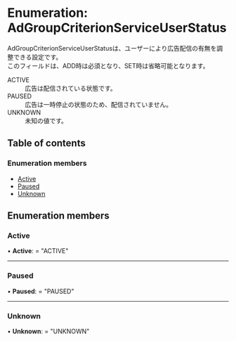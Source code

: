 # Enumeration: AdGroupCriterionServiceUserStatus


<div lang=\"ja\">AdGroupCriterionServiceUserStatusは、ユーザーにより広告配信の有無を調整できる設定です。<br> このフィールドは、ADD時は必須となり、SET時は省略可能となります。</div>  <dl class=term>   <dt class=\"term__item\">ACTIVE</dt>   <dd class=\"term__desc\"><span lang=\"ja\">広告は配信されている状態です。</span></dd>   <dt class=\"term__item\">PAUSED</dt>   <dd class=\"term__desc\"><span lang=\"ja\">広告は一時停止の状態のため、配信されていません。</span></dd>   <dt class=\"term__item\">UNKNOWN</dt>   <dd class=\"term__desc\"><span lang=\"ja\">未知の値です。</span></dd> </dl>

## Table of contents

### Enumeration members

- [Active](adgroupcriterionserviceuserstatus.md#active)
- [Paused](adgroupcriterionserviceuserstatus.md#paused)
- [Unknown](adgroupcriterionserviceuserstatus.md#unknown)

## Enumeration members

### Active

• **Active**: = "ACTIVE"

___

### Paused

• **Paused**: = "PAUSED"

___

### Unknown

• **Unknown**: = "UNKNOWN"
